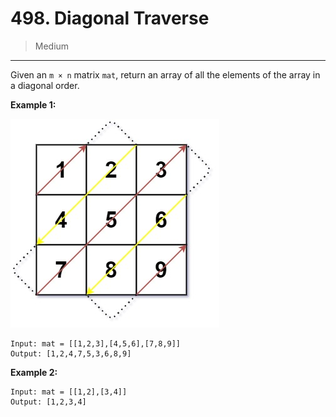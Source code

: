 # 498. Diagonal Traverse

> Medium

------

Given an `m × n` matrix `mat`, return an array of all the elements of the array in a diagonal order.

**Example 1:**

![mat](images/mat.jpg)

```
Input: mat = [[1,2,3],[4,5,6],[7,8,9]]
Output: [1,2,4,7,5,3,6,8,9]
```

**Example 2:**

```
Input: mat = [[1,2],[3,4]]
Output: [1,2,3,4]
```